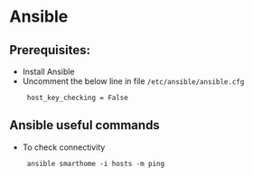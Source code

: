 # Ansible
## Prerequisites:
*  Install Ansible
*  Uncomment the below line in file `/etc/ansible/ansible.cfg`
     ```shell script
      host_key_checking = False
      ```
## Ansible useful commands
* To check connectivity
   ```shell script
    ansible smarthome -i hosts -m ping
   ```
